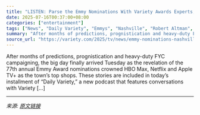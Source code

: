 ```yaml
---
title: "LISTEN: Parse the Emmy Nominations With Variety Awards Experts, Revisit Robert Altman’s ‘Nashville’ with Owen Gleiberman"
date: 2025-07-16T00:37:00+08:00
categories: ["entertainment"]
tags: ["News", "Daily Variety", "Emmys", "Nashville", "Robert Altman", "Strictly Business", "What to Hear"]
summary: "After months of predictions, prognistication and heavy-duty FYC campaigning, the big day finally arrived Tuesday as the revelation of the 77th annual Emmy Award nominations crowned HBO Max, Netflix an"
source_url: "https://variety.com/2025/tv/news/emmy-nominations-nashville-robert-altman-daily-variety-1236461573/"
---
```


After months of predictions, prognistication and heavy-duty FYC campaigning, the big day finally arrived Tuesday as the revelation of the 77th annual Emmy Award nominations crowned HBO Max, Netflix and Apple TV+ as the town&#8217;s top shops. These stories are included in today’s installment of “Daily Variety,” a new podcast that features conversations with Variety [&#8230;]

---

*来源: [原文链接](https://variety.com/2025/tv/news/emmy-nominations-nashville-robert-altman-daily-variety-1236461573/)*
